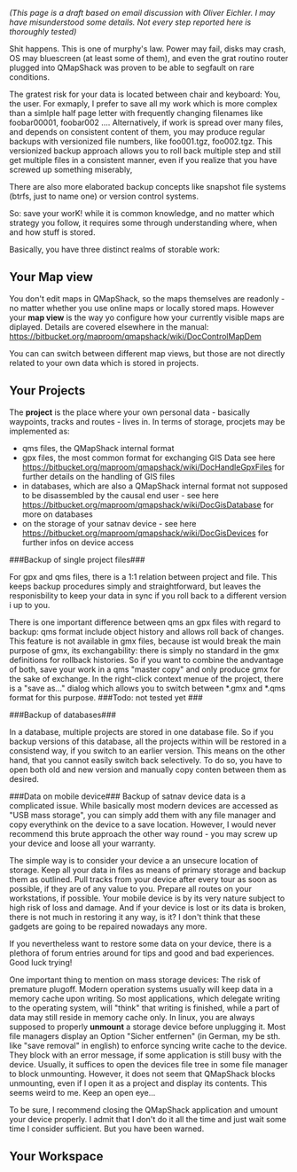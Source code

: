 *(This page is a draft based on email discussion with Oliver Eichler. I may have misunderstood some details. Not every step reported here is thoroughly tested)*

Shit happens. This is one of murphy's law. Power may fail, disks may crash, OS may bluescreen (at least some of them), and even the grat routino router plugged into QMapShack was proven to be able to segfault on rare conditions.

The gratest risk for your data is located between chair and keyboard: You, the user. For exmaply, I prefer to save all my work which is more complex than a simlple half page letter with frequently changing filenames like foobar00001, foobar002 .... Alternatively, if work is spread over many files, and depends on consistent content of them, you may produce regular backups with versionized file numbers, like foo001.tgz, foo002.tgz. This versionized backup approach allows you to roll back multiple step and still get multiple files in a consistent manner, even if you realize that you have screwed up something miserably,

There are also more elaborated backup concepts like snapshot file systems (btrfs, just to name one) or version control systems.

So: save your worK! while it is common knowledge, and no matter which strategy you follow, it requires some through understanding where, when and how stuff is stored.

Basically, you have three distinct realms of storable work:

## Your Map view ##

You don't edit maps in QMapShack, so the maps themselves are readonly - no matter whether you use online maps or locally stored maps. However your **map view** is the way yo configure how your currently visible maps are diplayed. Details are covered elsewhere in the manual:
https://bitbucket.org/maproom/qmapshack/wiki/DocControlMapDem

You can can switch between different map views, but those are not directly related to your own data which is stored in projects.


## Your Projects ##

The **project** is the place where your own personal data - basically waypoints, tracks and routes - lives in. In terms of storage, procjets may be implemented as:

* qms files, the QMapShack internal format
* gpx files, the most common format for exchanging GIS Data see here https://bitbucket.org/maproom/qmapshack/wiki/DocHandleGpxFiles for further details on the handling of GIS files
* in databases, which are also a  QMapShack internal format not supposed to be disassembled by the causal end user - see here https://bitbucket.org/maproom/qmapshack/wiki/DocGisDatabase for more on databases
* on the storage of your satnav device -  see here https://bitbucket.org/maproom/qmapshack/wiki/DocGisDevices for further infos on device access

###Backup of single project files###

For gpx and qms files, there is a 1:1 relation between project and file. This keeps backup procedures simply and straightforward, but leaves the responisbility to keep your data in sync if you roll back to a different version i up to you.

There is one important difference between qms an gpx files with regard to backup: qms format include object history and allows roll back of changes. This feature is not available in gmx files, because ist would break the main purpose of gmx, its exchangability: there is simply no standard in the gmx definitions for rollback histories. So if you want to combine the andvantage of both, save your work in a qms "master copy" and only produce gmx for the sake of exchange. In the right-click context menue of the project, there is a "save as..." dialog which allows you to switch between *.gmx and *.qms format for this purpose. ###Todo: not tested yet ###

###Backup of databases###

In a database, multiple projects are stored in one database file. So if you backup versions of this database, all the projects within will be restored in a consistend way, if you switch to an earlier version. This means on the other hand, that you cannot easily switch back selectively. To do so, you have to open both old and new version and manually copy conten between them as desired.

###Data on mobile device###
Backup of satnav device data is a complicated issue. While basically most modern devices are accessed as "USB mass storage", you can simply add them with any file manager and copy everythink on the device to a save location. However, I would never recommend this brute approach the other way round - you may screw up your device and loose all your warranty.

The simple way is to consider your device a an unsecure location of storage. Keep all your data in files as means of primary storage and backup them as outlined. Pull tracks from your device after every tour as soon as possible, if they are of any value to you. Prepare all routes on your workstations, if possible. Your mobile device is by its very nature subject to high risk of loss and damage. And if your device is lost or its data is broken, there is not much in restoring it any way, is it? I don't think that these gadgets are going to be repaired nowadays any more. 

If you nevertheless want to restore some data on your device, there is a plethora of forum entries around for tips and good and bad experiences. Good luck trying!

One important thing to mention on mass storage devices: The risk of premature plugoff.
Modern operation systems usually will keep data in a memory cache upon writing. So most applications, which delegate writing to the operating system, will "think" that writing is finished, while a part of data may still reside in memory cache only. In linux, you are always supposed to properly **unmount** a storage device before unplugging it. Most file managers display an Option "Sicher entfernen" (in German, my be sth. like "save removal" in english) to enforce syncing write cache to the device. They block with an error message, if some application is still busy with the device. Usually, it suffices to open the devices file tree in some file manager to block unmounting. However, it does not seem that QMapShack blocks unmounting, even if I open it as a project and display its contents. This seems weird to me. Keep an open eye...

To be sure, I recommend closing the QMapShack application and umount your device properly. I admit that I don't do it all the time and just wait some time I consider sufficient. But you have been warned.


## Your Workspace ##




